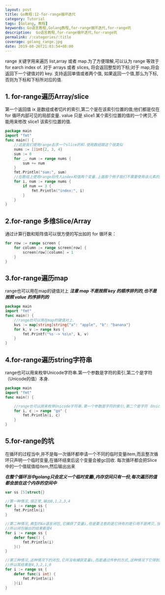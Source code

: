 ```yaml
---
layout: post
title: Go教程:12-for-range循环迭代
category: Tutorial
tags: [Golang, 教程]
keywords: Go语言教程,Golang教程,for-range循环迭代,for-range坑
description:  Go语言教程,for-range循环迭代,for-range坑
permalink: /:categories/:title
coverage: golang_range.jpg
date: 2019-08-26T21:03:54+08:00
---
```


range 关键字用来遍历 list,array 或者 map.为了方便理解,可以认为 range 等效于 for earch index of.
对于 arrays 或者 slices, 将会返回整型的下标;对于 map,将会返回下一个键值对的 key.
支持返回单值或者两个值, 如果返回一个值,那么为下标,否则为下标和下标所对应的值.

## 1. for-range遍历Array/slice

第一个返回值 ix 是数组或者切片的索引,第二个是在该索引位置的值;他们都是仅在 for 循环内部可见的局部变量.
value 只是 slice1 某个索引位置的值的一个拷贝,不能用来修改 slice1 该索引位置的值.

```go
package main
import "fmt"
func main() {
    //这是我们使用range去求一个slice的和.使用数组跟这个很类似
    nums := []int{2, 3, 4}
    sum := 0
    for _, num := range nums {
        sum += num
    }
    fmt.Println("sum:", sum)
    //在数组上使用range将传入index和值两个变量.上面那个例子我们不需要使用该元素的序号,所以我们使用空白符"_"省略了.有时侯我们确实需要知道它的索引.
    for i, num := range nums {
        if num == 3 {
            fmt.Println("index:", i)
        }
    }
}
```

## 2.for-range 多维Slice/Array

通过计算行数和矩阵值可以很方便的写出如的 for 循环来：

```go
for row := range screen {
	for column := range screen[row] {
		screen[row][column] = 1
	}
}
```

## 3.for-range遍历map

range也可以用在map的键值对上
***注意 map 不是按照 key 的顺序排列的,也不是按照 value 的序排列的***

```go
package main
import "fmt"
func main() {
    //range也可以用在map的键值对上.
    kvs := map[string]string{"a": "apple", "b": "banana"}
    for k, v := range kvs {
        fmt.Printf("%s -> %s\n", k, v)
    }
}
```

## 4.for-range遍历string字符串

range也可以用来枚举Unicode字符串.第一个参数是字符的索引,第二个是字符（Unicode的值）本身.

```go
package main
import "fmt"
func main() {

    //range也可以用来枚举Unicode字符串.第一个参数是字符的索引,第二个是字符（Unicode的值）本身.
    for i, c := range "go" {
        fmt.Println(i, c)
    }
}
```

## 5.for-range的坑

在循环的过程当中,并不是每一次循环都申请一个不同的临时变量item,而且整次循环只声明一个临时变量,在循环结束后这个变量会被gc回收.
每次循环都会把Slice中的一个值赋值给item,然后输出出来

***在整个循环当中golang只会定义一个临时变量i,内存空间只有一份,每次遍历的值都会放在这个内存的空间中***

```go
var ss [5]struct{}

//第一种情况,很正常,输出0,1,2,3,4
for i := range ss {
	fmt.Println(i)
}

//第二种情况,典型的Go语言闭包,它捕获了变量i,但是要注意的是它持有的是引用不是拷贝,当for循环结束时,i=4
//所以闭包输出的结果都是4
for i := range ss {
	defer func() {
		fmt.Println(i)
	}()
}

//第三种情况,这种情况下的闭包,它并没有捕获变量i,而是通过传参的方式,这种情况下它得到的是拷贝
//所以其结果是4,3,2,1,0
for i := range ss {
	defer func(i int) {
		fmt.Println(i)
	}(i)
}
```